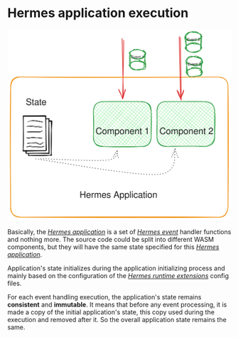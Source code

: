 # Hermes application execution

![Hermes Application](images/hermes_application.svg)

Basically, the [*Hermes application*] is a set of [*Hermes event*] handler functions and nothing more.
The source code could be split into different WASM components,
but they will have the same state specified for this [*Hermes application*].

Application's state initializes during the application initializing process
and mainly based on the configuration of the [*Hermes runtime extensions*] config files.

For each event handling execution,
the application's state remains **consistent** and **immutable**.
It means that before any event processing,
it is made a copy of the initial application's state,
this copy used during the execution and removed after it.
So the overall application state remains the same.

[*Hermes event*]: ./../../05_building_block_view/hermes_engine.md#hermes-event
[*Hermes runtime extensions*]: ./../../05_building_block_view/hermes_engine.md#hermes-runtime-extension-hre
[*Hermes application*]: ./../../05_building_block_view/hermes_engine.md#hermes-application
